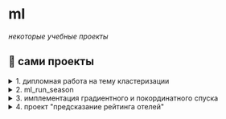 # ml

*некоторые учебные проекты*

## 📁 сами проекты

<details>
<summary>1. дипломная работа на тему кластеризации</summary>

### Описание
До 2021 года «черта бедности» (жизнь на сумму ниже прожиточного минимума) в России определялась стоимостью минимальной продуктовой корзины. В том же году правительство «отвязало» уровень бедности от цен на базовые продукты: с 2021 года прожиточный минимум рассчитывается как 44.2 % от медианного дохода граждан РФ за прошлый год.

В связи с этим необходимо с помощью кластеризации выделить, какие регионы попадают в наиболее уязвимые группы населения

- [проект](./diploma/)
</details>


<details>
<summary>2. ml_run_season</summary>

### Описание
ml забег по обучению с подкреплением по мотивам робототехники и автономного транспорта.
в папках домашних работ имплементация crossentropy method, q-lerning, reinforce learning.


- [работы](./ml_run/)
</details>


<details>
<summary>3. имплементация градиентного и покординатного спуска </summary>

### блокнот
- [блокнот](./sdg_implement/)
</details>


<details>
<summary>4. проект "предсказание рейтинга отелей"</summary>

### Описание
в папке 2 блокнота - в одном упор сделан на работу с признаками, другой построен на использовании nltk.

### блокнот
- [блокнот](./regression/)
</details>